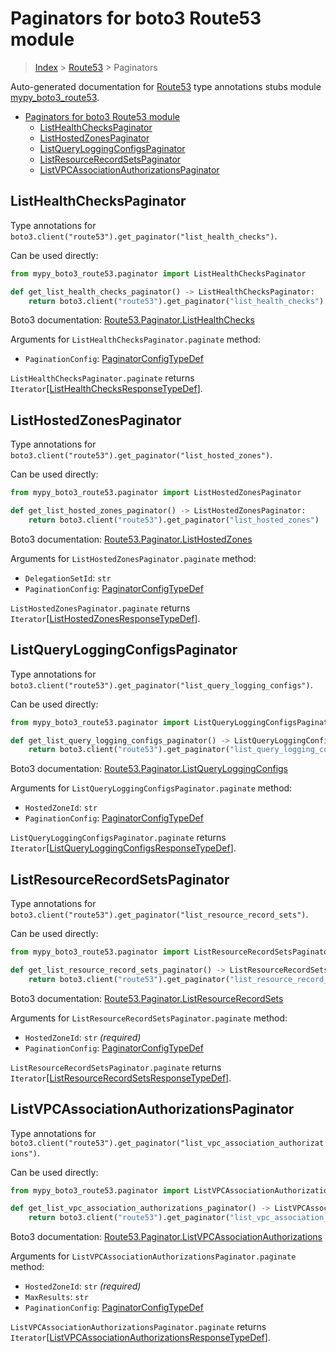 # Paginators for boto3 Route53 module

> [Index](..) > [Route53](.) > Paginators

Auto-generated documentation for
[Route53](https://boto3.amazonaws.com/v1/documentation/api/1.17.77/reference/services/route53.html#Route53)
type annotations stubs module
[mypy_boto3_route53](https://pypi.org/project/mypy-boto3-route53/).

- [Paginators for boto3 Route53 module](#paginators-for-boto3-route53-module)
  - [ListHealthChecksPaginator](#listhealthcheckspaginator)
  - [ListHostedZonesPaginator](#listhostedzonespaginator)
  - [ListQueryLoggingConfigsPaginator](#listqueryloggingconfigspaginator)
  - [ListResourceRecordSetsPaginator](#listresourcerecordsetspaginator)
  - [ListVPCAssociationAuthorizationsPaginator](#listvpcassociationauthorizationspaginator)

## ListHealthChecksPaginator

Type annotations for
`boto3.client("route53").get_paginator("list_health_checks")`.

Can be used directly:

```python
from mypy_boto3_route53.paginator import ListHealthChecksPaginator

def get_list_health_checks_paginator() -> ListHealthChecksPaginator:
    return boto3.client("route53").get_paginator("list_health_checks")
```

Boto3 documentation:
[Route53.Paginator.ListHealthChecks](https://boto3.amazonaws.com/v1/documentation/api/1.17.77/reference/services/route53.html#Route53.Paginator.ListHealthChecks)

Arguments for `ListHealthChecksPaginator.paginate` method:

- `PaginationConfig`:
  [PaginatorConfigTypeDef](./type_defs.md#paginatorconfigtypedef)

`ListHealthChecksPaginator.paginate` returns
`Iterator`\[[ListHealthChecksResponseTypeDef](./type_defs.md#listhealthchecksresponsetypedef)\].

## ListHostedZonesPaginator

Type annotations for
`boto3.client("route53").get_paginator("list_hosted_zones")`.

Can be used directly:

```python
from mypy_boto3_route53.paginator import ListHostedZonesPaginator

def get_list_hosted_zones_paginator() -> ListHostedZonesPaginator:
    return boto3.client("route53").get_paginator("list_hosted_zones")
```

Boto3 documentation:
[Route53.Paginator.ListHostedZones](https://boto3.amazonaws.com/v1/documentation/api/1.17.77/reference/services/route53.html#Route53.Paginator.ListHostedZones)

Arguments for `ListHostedZonesPaginator.paginate` method:

- `DelegationSetId`: `str`
- `PaginationConfig`:
  [PaginatorConfigTypeDef](./type_defs.md#paginatorconfigtypedef)

`ListHostedZonesPaginator.paginate` returns
`Iterator`\[[ListHostedZonesResponseTypeDef](./type_defs.md#listhostedzonesresponsetypedef)\].

## ListQueryLoggingConfigsPaginator

Type annotations for
`boto3.client("route53").get_paginator("list_query_logging_configs")`.

Can be used directly:

```python
from mypy_boto3_route53.paginator import ListQueryLoggingConfigsPaginator

def get_list_query_logging_configs_paginator() -> ListQueryLoggingConfigsPaginator:
    return boto3.client("route53").get_paginator("list_query_logging_configs")
```

Boto3 documentation:
[Route53.Paginator.ListQueryLoggingConfigs](https://boto3.amazonaws.com/v1/documentation/api/1.17.77/reference/services/route53.html#Route53.Paginator.ListQueryLoggingConfigs)

Arguments for `ListQueryLoggingConfigsPaginator.paginate` method:

- `HostedZoneId`: `str`
- `PaginationConfig`:
  [PaginatorConfigTypeDef](./type_defs.md#paginatorconfigtypedef)

`ListQueryLoggingConfigsPaginator.paginate` returns
`Iterator`\[[ListQueryLoggingConfigsResponseTypeDef](./type_defs.md#listqueryloggingconfigsresponsetypedef)\].

## ListResourceRecordSetsPaginator

Type annotations for
`boto3.client("route53").get_paginator("list_resource_record_sets")`.

Can be used directly:

```python
from mypy_boto3_route53.paginator import ListResourceRecordSetsPaginator

def get_list_resource_record_sets_paginator() -> ListResourceRecordSetsPaginator:
    return boto3.client("route53").get_paginator("list_resource_record_sets")
```

Boto3 documentation:
[Route53.Paginator.ListResourceRecordSets](https://boto3.amazonaws.com/v1/documentation/api/1.17.77/reference/services/route53.html#Route53.Paginator.ListResourceRecordSets)

Arguments for `ListResourceRecordSetsPaginator.paginate` method:

- `HostedZoneId`: `str` *(required)*
- `PaginationConfig`:
  [PaginatorConfigTypeDef](./type_defs.md#paginatorconfigtypedef)

`ListResourceRecordSetsPaginator.paginate` returns
`Iterator`\[[ListResourceRecordSetsResponseTypeDef](./type_defs.md#listresourcerecordsetsresponsetypedef)\].

## ListVPCAssociationAuthorizationsPaginator

Type annotations for
`boto3.client("route53").get_paginator("list_vpc_association_authorizations")`.

Can be used directly:

```python
from mypy_boto3_route53.paginator import ListVPCAssociationAuthorizationsPaginator

def get_list_vpc_association_authorizations_paginator() -> ListVPCAssociationAuthorizationsPaginator:
    return boto3.client("route53").get_paginator("list_vpc_association_authorizations")
```

Boto3 documentation:
[Route53.Paginator.ListVPCAssociationAuthorizations](https://boto3.amazonaws.com/v1/documentation/api/1.17.77/reference/services/route53.html#Route53.Paginator.ListVPCAssociationAuthorizations)

Arguments for `ListVPCAssociationAuthorizationsPaginator.paginate` method:

- `HostedZoneId`: `str` *(required)*
- `MaxResults`: `str`
- `PaginationConfig`:
  [PaginatorConfigTypeDef](./type_defs.md#paginatorconfigtypedef)

`ListVPCAssociationAuthorizationsPaginator.paginate` returns
`Iterator`\[[ListVPCAssociationAuthorizationsResponseTypeDef](./type_defs.md#listvpcassociationauthorizationsresponsetypedef)\].
